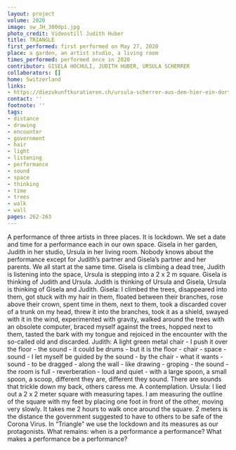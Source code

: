```yaml
---
layout: project
volume: 2020
image: sw_JH_300dpi.jpg
photo_credit: Videostill Judith Huber
title: TRIANGLE
first_performed: first performed on May 27, 2020
place: a garden, an artist studio, a living room
times_performed: performed once in 2020
contributor: GISELA HOCHULI, JUDITH HUBER, URSULA SCHERRER
collaborators: []
home: Switzerland
links:
- https://diezukunftkuratieren.ch/ursula-scherrer-aus-dem-hier-ein-dort-machen-2/
contact: ''
footnote: ''
tags:
- distance
- drawing
- encounter
- government
- hair
- light
- listening
- performance
- sound
- space
- thinking
- time
- trees
- walk
- wall
pages: 262-263
---
```


A performance of three artists in three places.
It is lockdown. We set a date and time for a performance each in our own space. Gisela in her garden, Judith in her studio, Ursula in her living room. Nobody knows about the performance except for Judith’s partner and Gisela’s partner and her parents.
We all start at the same time. Gisela is climbing a dead tree, Judith is listening into the space, Ursula is stepping into a 2 x 2 m square. 
Gisela is thinking of Judith and Ursula. Judith is thinking of Ursula and Gisela, Ursula is thinking of Gisela and Judith. 
Gisela: I climbed the trees, disappeared into them, got stuck with my hair in them, floated between their branches, rose above their crown, spent time in them, next to them, took a discarded cover of a trunk on my head, threw it into the branches, took it as a shield, swayed with it in the wind, experimented with gravity, walked around the trees with an obsolete computer, braced myself against the trees, hopped next to them, tasted the bark with my tongue and rejoiced in the encounter with the so-called old and discarded.
Judith: A light green metal chair - I push it over the floor - the sound - it could be drums - but it is the floor - chair - space - sound - I let myself be guided by the sound - by the chair - what it wants - sound - to be dragged - along the wall - like drawing - groping - the sound - the room is full - reverberation - loud and quiet - with a large spoon, a small spoon, a scoop, different they are, different they sound. There are sounds that trickle down my back, others caress me. A contemplation. 
Ursula: I lied out a 2 x 2 meter square with measuring tapes. I am measuring the outline of the square with my feet by placing one foot in front of the other, moving very slowly. It takes me 2 hours to walk once around the square. 2 meters is the distance the government suggested to have to others to be safe of the Corona Virus.
In “Triangle” we use the lockdown and its measures as our protagonists. What remains: when is a performance a performance? What makes a performance be a performance?
